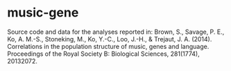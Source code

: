# music-gene
Source code and data for the analyses reported in: Brown, S., Savage, P. E., Ko, A. M.-S., Stoneking, M., Ko, Y.-C., Loo, J.-H., &amp; Trejaut, J. A. (2014). Correlations in the population structure of music, genes and language. Proceedings of the Royal Society B: Biological Sciences, 281(1774), 20132072.
